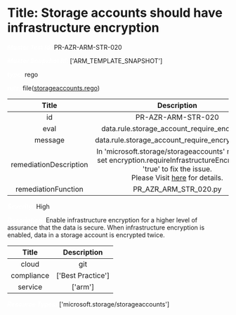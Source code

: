 



# Title: Storage accounts should have infrastructure encryption


***<font color="white">Master Test Id:</font>*** PR-AZR-ARM-STR-020

***<font color="white">Master Snapshot Id:</font>*** ['ARM_TEMPLATE_SNAPSHOT']

***<font color="white">type:</font>*** rego

***<font color="white">rule:</font>*** file([storageaccounts.rego])  
  
  
  
  

|Title|Description|
| :---: | :---: |
|id|PR-AZR-ARM-STR-020|
|eval|data.rule.storage_account_require_encryption|
|message|data.rule.storage_account_require_encryption_err|
|remediationDescription|In 'microsoft.storage/storageaccounts' resource, set encryption.requireInfrastructureEncryption = 'true' to fix the issue.<br>Please Visit <a href='https://docs.microsoft.com/en-us/azure/templates/microsoft.storage/storageaccounts' target='_blank'>here</a> for details.|
|remediationFunction|PR_AZR_ARM_STR_020.py|


***<font color="white">Severity:</font>*** High

***<font color="white">Description:</font>*** Enable infrastructure encryption for a higher level of assurance that the data is secure. When infrastructure encryption is enabled, data in a storage account is encrypted twice.  
  
  

|Title|Description|
| :---: | :---: |
|cloud|git|
|compliance|['Best Practice']|
|service|['arm']|


***<font color="white">Resource Types:</font>*** ['microsoft.storage/storageaccounts']


[storageaccounts.rego]: https://github.com/prancer-io/prancer-compliance-test/tree/master/azure/iac/storageaccounts.rego
